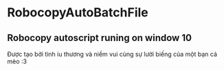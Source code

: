 # RobocopyAutoBatchFile
Robocopy autoscript runing on window 10
-------------------------------------------------------------------------------------
Được tạo bởi tình iu thương và niềm vui cùng sự lười biếng của một bạn cá mèo :3
